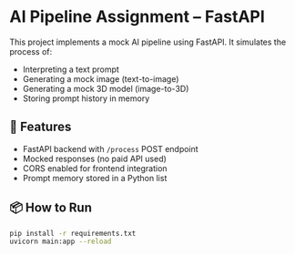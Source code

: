 # AI Pipeline Assignment – FastAPI

This project implements a mock AI pipeline using FastAPI. It simulates the process of:

- Interpreting a text prompt
- Generating a mock image (text-to-image)
- Generating a mock 3D model (image-to-3D)
- Storing prompt history in memory

## 🔧 Features

- FastAPI backend with `/process` POST endpoint
- Mocked responses (no paid API used)
- CORS enabled for frontend integration
- Prompt memory stored in a Python list

## 📦 How to Run

```bash
pip install -r requirements.txt
uvicorn main:app --reload
